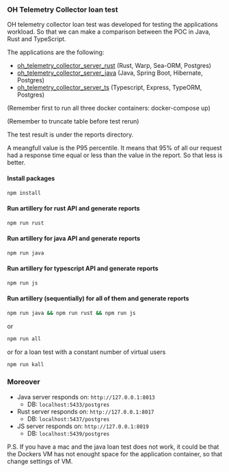 ### OH Telemetry Collector loan test

OH telemetry collector loan test was developed for testing the applications workload. So that we can make a comparison between the POC in Java, Rust and TypeScript.

The applications are the following:

- [oh_telemetry_collector_server_rust](https://github.com/goto-eof/oh_telemetry_collector_server_rust) (Rust, Warp, Sea-ORM, Postgres)
- [oh_telemetry_collector_server_java](https://github.com/goto-eof/oh_telemetry_collector_server_java) (Java, Spring Boot, Hibernate, Postgres)
- [oh_telemetry_collector_server_ts](https://github.com/goto-eof/oh_telemetry_collector_server_ts) (Typescript, Express, TypeORM, Postgres)

(Remember first to run all three docker containers: docker-compose up)

(Remember to truncate table before test rerun)

The test result is under the reports directory. 

A meangfull value is the P95 percentile. It means that 95% of all our request had a response time equal or less than the value in the report. So that less is better.


#### Install packages

```bash
npm install
```

#### Run artillery for rust API and generate reports

```bash
npm run rust
```

#### Run artillery for java API and generate reports

```bash
npm run java
```

#### Run artillery for typescript API and generate reports

```bash
npm run js
```

#### Run artillery (sequentially) for all of them and generate reports

```bash
npm run java && npm run rust && npm run js
```

or 

```bash
npm run all
```

or  for a loan test with a constant number of virtual users

```bash
npm run kall
```


### Moreover

- Java server responds on: `http://127.0.0.1:8013`
    - DB: `localhost:5433/postgres`
- Rust server responds on: `http://127.0.0.1:8017`
    - DB: `localhost:5437/postgres`
- JS server responds on: `http://127.0.0.1:8019`
    - DB: `localhost:5439/postgres`


P.S. If you have a mac and the java loan test does not work, it could be that the Dockers VM has not enought space for the application container, so that change settings of VM. 
